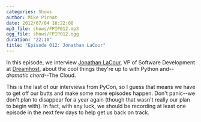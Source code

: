 ```yaml
---
categories: Shows
author: Mike Pirnat
date: 2012/07/04 16:22:00
mp3_file: shows/FPIP012.mp3
ogg_file: shows/FPIP012.ogg
duration: "22:10"
title: "Episode 012: Jonathan LaCour"
---
```

In this episode, we interview
[Jonathan LaCour](https://en.twitter.com/#!/cleverdevil),
VP of Software Development at [Dreamhost](http://dreamhost.com/),
about the cool things they're up to with Python and--*dramatic chord*--The Cloud.

This is the last of our interviews from PyCon, so I guess that means we have to
get off our butts and make some more episodes happen.  Don't panic--we don't
plan to disappear for a year again (though that wasn't really our plan to begin
with).  In fact, with any luck, we should be recording at least one episode in
the next few days to help get us back on track.
